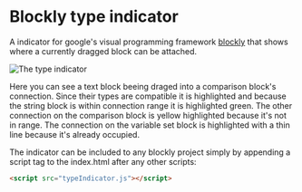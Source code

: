 # Blockly type indicator
A indicator for google's visual programming framework [blockly](https://github.com/google/blockly) that shows where a currently dragged block can be attached.

![The type indicator](http://tinly.de/typeIndicator.png "The type indicator")

Here you can see a text block beeing draged into a comparison block's connection. Since their types are compatible it is highlighted and because the string block is within connection range it is highlighted green. The other connection on the comparison block is yellow highlighted because it's not in range. The connection on the variable set block is highlighted with a thin line because it's already occupied.

The indicator can be included to any blockly project simply by appending a script tag to the index.html after any other scripts:
```html
<script src="typeIndicator.js"></script>
